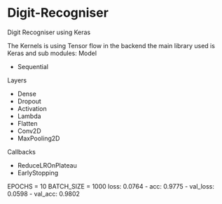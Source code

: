 # Digit-Recogniser
Digit Recogniser using Keras 

The Kernels is using Tensor flow in the backend the main library used is Keras and sub modules:
Model
- Sequential

Layers
- Dense
- Dropout
- Activation
- Lambda
- Flatten
- Conv2D
- MaxPooling2D

Callbacks

- ReduceLROnPlateau
- EarlyStopping

EPOCHS = 10
BATCH_SIZE = 1000
loss: 0.0764 - acc: 0.9775 - val_loss: 0.0598 - val_acc: 0.9802

